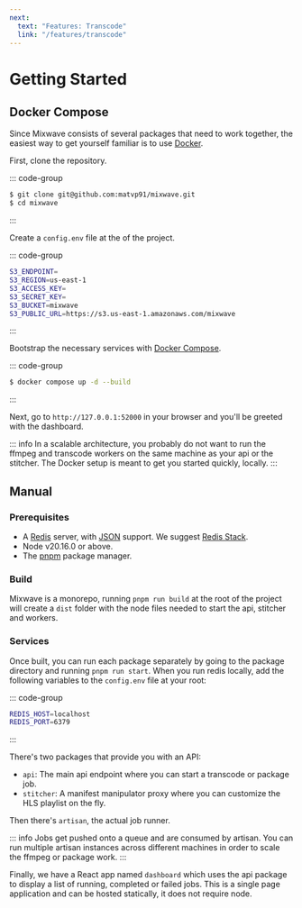 ```yaml
---
next:
  text: "Features: Transcode"
  link: "/features/transcode"
---
```


# Getting Started

## Docker Compose

Since Mixwave consists of several packages that need to work together, the easiest way to get yourself familiar is to use [Docker](https://docs.docker.com/engine/install/).

First, clone the repository.

::: code-group

```sh [shell]
$ git clone git@github.com:matvp91/mixwave.git
$ cd mixwave
```

:::

Create a `config.env` file at the <Badge type="info" text="root" /> of the project.

::: code-group

```sh [config.env]
S3_ENDPOINT=
S3_REGION=us-east-1
S3_ACCESS_KEY=
S3_SECRET_KEY=
S3_BUCKET=mixwave
S3_PUBLIC_URL=https://s3.us-east-1.amazonaws.com/mixwave
```

:::

Bootstrap the necessary services with [Docker Compose](https://docs.docker.com/compose/).

::: code-group

```sh [shell]
$ docker compose up -d --build
```

:::

Next, go to `http://127.0.0.1:52000` in your browser and you'll be greeted with the dashboard.

::: info
In a scalable architecture, you probably do not want to run the ffmpeg and transcode workers on the same machine as your api or the stitcher. The Docker setup is meant to get you started quickly, locally.
:::

## Manual

### Prerequisites

- A [Redis](https://redis.io/docs/latest/operate/oss_and_stack/install/install-redis/) server, with [JSON](https://redis.io/docs/latest/develop/data-types/json/) support. We suggest [Redis Stack](https://redis.io/docs/latest/operate/oss_and_stack/install/install-stack/).
- Node v20.16.0 or above.
- The [pnpm](https://pnpm.io/installation) package manager.

### Build

Mixwave is a monorepo, running `pnpm run build` at the root of the project will create a `dist` folder with the node files needed to start the api, stitcher and workers.

### Services

Once built, you can run each package separately by going to the package directory and running `pnpm run start`. When you run redis locally, add the following variables to the `config.env` file at your root:

::: code-group

```sh [config.env]
REDIS_HOST=localhost
REDIS_PORT=6379
```

:::

There's two packages that provide you with an API:

- `api`: The main api endpoint where you can start a transcode or package job.
- `stitcher`: A manifest manipulator proxy where you can customize the HLS playlist on the fly.

Then there's `artisan`, the actual job runner.

::: info
Jobs get pushed onto a queue and are consumed by artisan. You can run multiple artisan instances across different machines in order to scale the ffmpeg or package work.
:::

Finally, we have a React app named `dashboard` which uses the api package to display a list of running, completed or failed jobs. This is a single page application and can be hosted statically, it does not require node.
